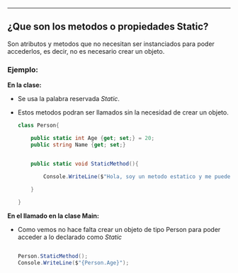 
---
## ¿Que son los metodos o propiedades Static?
Son atributos y metodos que no necesitan ser instanciados para poder accederlos, es decir, no es necesario crear un objeto.

### Ejemplo:
**En la clase:**
- Se usa la palabra reservada *Static*.
- Estos metodos podran ser llamados sin la necesidad de crear un objeto.
	
	```csharp
	class Person{
	
	    public static int Age {get; set;} = 20; 
	    public string Name {get; set;}
	
	
	    public static void StaticMethod(){
	
	        Console.WriteLine($"Hola, soy un metodo estatico y me puedes llamar sin crear un objeto!");
	        
	    }
	
	}
	```

**En el llamado en la clase Main:**
- Como vemos no hace falta crear un objeto de tipo Person para poder acceder a lo declarado como *Static*
	```csharp
	
	Person.StaticMethod();
	Console.WriteLine($"{Person.Age}");
	```
